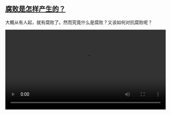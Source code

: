 <!--1626513425000-->
[腐败是怎样产生的？](https://www.dw.com/zh/%E8%85%90%E8%B4%A5%E6%98%AF%E6%80%8E%E6%A0%B7%E4%BA%A7%E7%94%9F%E7%9A%84%EF%BC%9F/a-58254250)
------

<p>大概从有人起，就有腐败了。然而究竟什么是腐败？又该如何对抗腐败呢？</small></p><video src="https://tvdownloaddw-a.akamaihd.net/Events/mp4/vdt_zh/2021/bchi210713_001_6800dkorruption_sd.mp4" controls style="width:100%"></video>
